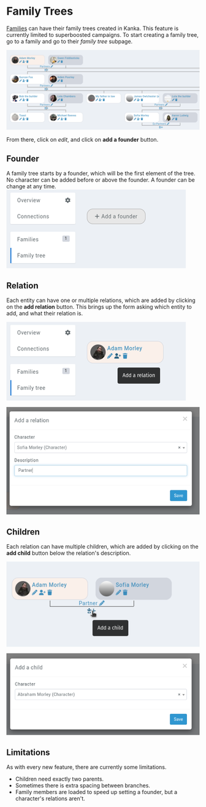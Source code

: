 # Family Trees

[Families](/entities/families) can have their family trees created in Kanka. This feature is currently limited to superboosted campaigns. To start creating a family tree, go to a family and go to their *family tree* subpage.

![Kanka family tree](family-tree.png)

From there, click on *edit*, and click on **add a founder** button. 

## Founder

A family tree starts by a founder, which will be the first element of the tree. No character can be added before or above the founder. A founder can be change at any time.
![Button to add a founder](founder.png)

## Relation

Each entity can have one or multiple relations, which are added by clicking on the **add relation** button. This brings up the form asking which entity to add, and what their relation is.

![Adding a relation](relation.png)

![Relation form](relation-form.png)

## Children

Each relation can have multiple children, which are added by clicking on the **add child** button below the relation's description.

![Adding a child](child.png)

![Child form](child-form.png)

## Limitations

As with every new feature, there are currently some limitations.

* Children need exactly two parents.
* Sometimes there is extra spacing between branches.
* Family members are loaded to speed up setting a founder, but a character's relations aren't.